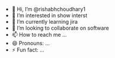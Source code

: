 - 👋 Hi, I’m @rishabhchoudhary1
- 👀 I’m interested in show interst
- 🌱 I’m currently learning jira
- 💞️ I’m looking to collaborate on software
- 📫 How to reach me ...
- 😄 Pronouns: ...
- ⚡ Fun fact: ...

<!---
rishabhchoudhary1/rishabhchoudhary1 is a ✨ special ✨ repository because its `README.md` (this file) appears on your GitHub profile.
You can click the Preview link to take a look at your changes.
--->
